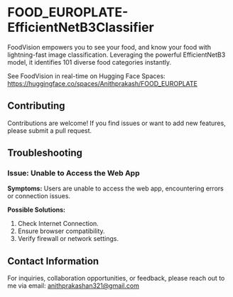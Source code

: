# FOOD_EUROPLATE-EfficientNetB3Classifier
FoodVision empowers you to see your food, and know your food with lightning-fast image classification. Leveraging the powerful EfficientNetB3 model, it identifies 101 diverse food categories instantly.

See FoodVision in real-time on Hugging Face Spaces:    
https://huggingface.co/spaces/Anithprakash/FOOD_EUROPLATE

## Contributing
Contributions are welcome! If you find issues or want to add new features, please submit a pull request.

## Troubleshooting

### Issue: Unable to Access the Web App
**Symptoms:** Users are unable to access the web app, encountering errors or connection issues.

**Possible Solutions:**
1. Check Internet Connection.
2. Ensure browser compatibility. 
3. Verify firewall or network settings.

## Contact Information
For inquiries, collaboration opportunities, or feedback, please reach out to me via email: anithprakashan321@gmail.com
